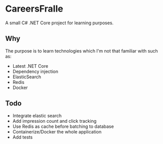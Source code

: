 # CareersFralle
A small C# .NET Core project for learning purposes.

## Why
The purpose is to learn technologies which I'm not that familiar with such as:
- Latest .NET Core
- Dependency injection
- ElasticSearch
- Redis
- Docker

## Todo
- Integrate elastic search 
- Add impression count and click tracking
- Use Redis as cache before batching to database
- Containerize/Docker the whole application
- Add tests
